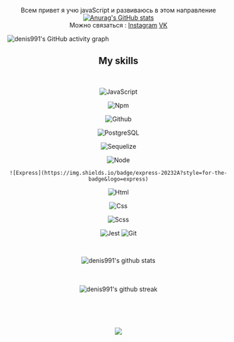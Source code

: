 <div align="center">
   
Всем привет я учю javaScript и развиваюсь в этом направление 
   <br>
[![Anurag's GitHub stats](https://github-readme-stats.vercel.app/api?username=denis991&show_icons=true&theme=chartreuse-dark&hide=dark)](https://github.com/anuraghazra/github-readme-stats)
   <br>
Можно связаться : [Instagram](https://www.instagram.com/denis.991/)     [VK](https://vk.com/denis991)                                                                                   
</div>

![denis991's GitHub activity graph](https://activity-graph.herokuapp.com/graph?username=denis991&hide_border=true&theme=redical)

<!-- <h2 align="center">Hi there!🤘</h2>
<h2 align="center">💬 Reach me on</h2> -->
<h2 align="center">My skills</h2>
<br>

<div align="center">
   
  ![JavaScript](https://img.shields.io/badge/JavaScript-20232A?style=for-the-badge&logo=javascript)
   
  ![Npm](https://img.shields.io/badge/npm-20232A?style=for-the-badge&logo=npm)
   
   ![Github](https://img.shields.io/badge/github-20232A?style=for-the-badge&logo=github)
   
   ![PostgreSQL](https://img.shields.io/badge/postgresql-20232A?style=for-the-badge&logo=postgresql)
   
   ![Sequelize](https://img.shields.io/badge/Sequelize-20232A?style=for-the-badge&logo=Sequelize)
   
   ![Node](https://img.shields.io/badge/node-20232A?style=for-the-badge&logo=node.js)
   
    ![Express](https://img.shields.io/badge/express-20232A?style=for-the-badge&logo=express)
   
   ![Html](https://img.shields.io/badge/HTML5-20232A?style=for-the-badge&logo=html5)
   
   ![Css](https://img.shields.io/badge/CSS3-20232A?style=for-the-badge&logo=css3&logoColor=369AD6)
   
   ![Scss](https://img.shields.io/badge/scss-20232A?style=for-the-badge&logo=sass)
   
   ![Jest](https://img.shields.io/badge/jest-20232A?style=for-the-badge&logo=jest&logoColor=99424F)
    ![Git](https://img.shields.io/badge/git-20232A?style=for-the-badge&logo=git)
   
   </div>
 



<div align="center">

  <br>

  ![denis991's github stats](https://github-readme-stats.vercel.app/api/top-langs/?username=denis991&theme=radical)
  
  <br></br>
  ![denis991's github streak](https://github-readme-streak-stats.herokuapp.com/?user=denis991&theme=radical)
  <br></br> 
</div>

<div align="center">

  <br></br>

  ![](https://visitor-badge.glitch.me/badge?page_id=denis991)
  
  <br></br>

</div>
